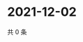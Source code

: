 # 2021-12-02

共 0 条

<!-- BEGIN WEIBO -->
<!-- 最后更新时间 Thu Dec 02 2021 21:20:41 GMT+0800 (China Standard Time) -->

<!-- END WEIBO -->
